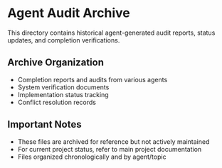 # Agent Audit Archive

This directory contains historical agent-generated audit reports, status updates, and completion verifications.

## Archive Organization
- Completion reports and audits from various agents
- System verification documents
- Implementation status tracking
- Conflict resolution records

## Important Notes
- These files are archived for reference but not actively maintained
- For current project status, refer to main project documentation
- Files organized chronologically and by agent/topic